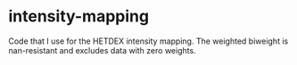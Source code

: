 # intensity-mapping

Code that I use for the HETDEX intensity mapping.
The weighted biweight is nan-resistant and excludes data with zero weights.
